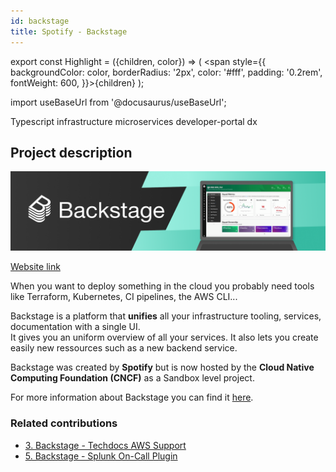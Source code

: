 ```yaml
---
id: backstage
title: Spotify - Backstage
---
```


export const Highlight = ({children, color}) => ( <span style={{
      backgroundColor: color,
      borderRadius: '2px',
      color: '#fff',
      padding: '0.2rem',
      fontWeight: 600,
    }}>{children}</span> );

import useBaseUrl from '@docusaurus/useBaseUrl';

<div className="marginBottom">
  <span className="badge badge--secondary marginRight">Typescript</span>
  <span className="badge badge--secondary marginRight">infrastructure</span>
  <span className="badge badge--secondary marginRight">microservices</span>
  <span className="badge badge--secondary marginRight">developer-portal</span>
  <span className="badge badge--secondary marginRight">dx</span>
</div>

## Project description

<img
  alt="Backstage presentation"
  src="https://raw.githubusercontent.com/backstage/backstage/master/docs/assets/headline.png"
/>

<a href="https://backstage.io/"><Highlight color="#25c2a0">Website link</Highlight></a>

When you want to deploy something in the cloud you probably need tools like Terraform, Kubernetes, CI pipelines, the AWS CLI...

Backstage is a platform that **unifies** all your infrastructure tooling, services, documentation with a single UI.   
It gives you an uniform overview of all your services. It also lets you create easily new ressources such as a new backend service.

Backstage was created by **Spotify** but is now hosted by the **Cloud Native Computing Foundation (CNCF)** as a Sandbox level project.

For more information about Backstage you can find it <a href="https://backstage.io/docs/overview/what-is-backstage"><Highlight color="#25c2a0">here</Highlight></a>.

### Related contributions

- <a href="/docs/contributions/backstage3794"><Highlight color="#25c2a0">3. Backstage - Techdocs AWS Support</Highlight></a>
- <a href="/docs/contributions/backstage4416"><Highlight color="#25c2a0">5. Backstage - Splunk On-Call Plugin</Highlight></a>